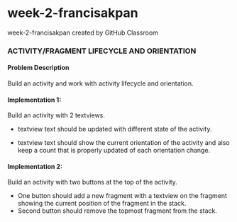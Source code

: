 # week-2-francisakpan
week-2-francisakpan created by GitHub Classroom

### ACTIVITY/FRAGMENT LIFECYCLE AND ORIENTATION

#### Problem Description

Build an activity and work with activity lifecycle and orientation.

#### Implementation 1:

Build an activity with 2 textviews.

 - textview text should be updated with different state of the activity.

 - textview text should show the current orientation of the activity and also keep a count that is properly updated of each orientation change.

#### Implementation 2:

Build an activity with two buttons at the top of the activity.
 - One button should add a new fragment with a textview on the fragment showing the current position of the fragment in the stack.
 - Second button should remove the topmost fragment from the stack.
